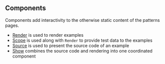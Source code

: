 Components
----

Components add interactivity to the otherwise static content
of the patterns pages.

- [Render](./Render) is used to render examples
- [Scope](./Scope) is used along with `Render` to provide
  test data to the examples
- [Source](./Source) is used to present the source code
  of an example
- [Show](./Show) combines the source code and rendering
  into one coordinated component
